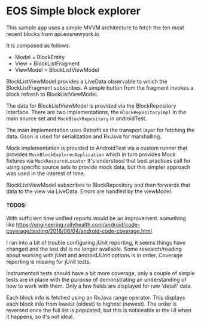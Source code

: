 # EOS Simple block explorer

This sample app uses a simple MVVM architecture to fetch the ten most recent blocks from
api.eosnewyork.io

It is composed as follows:

* Model     = BlockEntity
* View      = BlockListFragment
* ViewModel = BlockListViewModel

BlockListViewModel provides a LiveData observable to which the BlockListFragment subscribes.
A simple button from the fragment invokes a block refresh to BlockListViewModel.

The data for BlockListViewModel is provided via the BlockRepository interface.
There are two implementations, the `BlockRepositoryImpl` in the main source set and `MockBlockRepository` 
in androidTest.

The main implementation uses Retrofit as the transport layer for fetching the data. Gson is used for
serialization and RxJava for marshalling. 

Mock implementation is provided to AndroidTest via a custom runner that provides `MockBlockExplorerApplication`
which in turn provides Mock fixtures via `MockResourceLocator`
It's understood that best practices call for using specific source sets to provide mock data, but this
simpler approach was used in the interest of time. 

BlockListViewModel subscribes to BlockRepository and then forwards that data to the view via LiveData.
Errors are handled by the viewModel. 


#### TODOS:


With sufficient time unified reports would be an improvement.
something like https://engineering.rallyhealth.com/android/code-coverage/testing/2018/06/04/android-code-coverage.html

I ran into a bit of trouble configuring jUnit reporting, it seems things have changed and the test
dsl is no longer available. Some research/reading about working with jUnit and androidJUnit options
is in order. Coverage reporting is missing for jUnit tests. 

Instrumented tests should have a bit more coverage, only a couple of simple tests are in place with 
the purpose of demonstrating an understanding of how to work with them. 
Only a few fields are displayed for raw 'detail' data.

Each block info is fetched using an RxJava range operator. 
This displays each block info from lowest (oldest) to highest (newest). 
The order is reversed once the full list is populated, but this is noticeable in the UI when it happens, so it's not ideal. 




